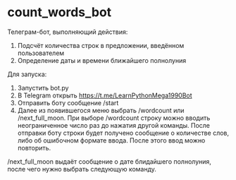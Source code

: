 # count_words_bot
Телеграм-бот, выполняющий действия:
1. Подсчёт количества строк в предложении, введённом пользователем
2. Определение даты и времени ближайшего полнолуния

Для запуска:
1. Запустить bot.py
2. В Telegram открыть https://t.me/LearnPythonMega1990Bot
3. Отправить боту сообщение /start
4. Далее из появившегося меню выбрать /wordcount или /next_full_moon.
При выборе /wordcount строку можно вводить неограниченное число раз до нажатия другой команды.
После отправки боту строки будет получено сообщение о количестве слов, либо об ошибочном формате ввода. После этого ввод можно повторить.

/next_full_moon выдаёт сообщение о дате блидайшего полнолуния, после чего нужно выбрать следующую команду.
